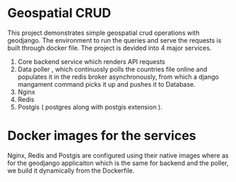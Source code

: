  # Geospatial CRUD

This project demonstrates simple geospatial crud operations with geodjango. The environment to run the queries and serve the requests is built through docker file. The project is devided into 4 major services.

 1. Core backend service which renders API requests
 2. Data poller , which continuosly polls the countries file online and populates it in the redis broker asynchronously, from which a django mangament command picks it up and pushes it to Database.
 3. Nginx
 4. Redis
 5. Postgis ( postgres along with postgis extension ).

# Docker images for the services

Nginx, Redis and Postgis are configured using their native images where as for the geodjango applicaiton which is the same for backend and the poller, we build it dynamically from the Dockerfile.